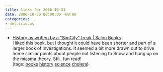 ```yaml
---
title: links for 2006-10-31
date: 2006-10-30 00:00:00 -08:00
categories:
- del.icio.us
---
```


<ul class="delicious">
	<li>
		<div class="delicious-link"><a href="http://www.salon.com/books/int/2006/10/30/johnson/">History as written by a "SimCity" freak | Salon Books</a></div>
		<div class="delicious-extended">I liked this book, but I thought it could have been shorter and part of a larger book of investigations. It seemed a bit more drawn out to drive home similar points about people not listening to Snow and hung up on the miasma theory. Still, fun read!</div>
		<div class="delicious-tags">(tags: <a href="http://del.icio.us/torrez/books">books</a> <a href="http://del.icio.us/torrez/history">history</a> <a href="http://del.icio.us/torrez/science">science</a> <a href="http://del.icio.us/torrez/cholera">cholera</a>)</div>
	</li>
</ul>
